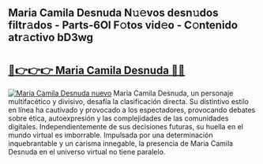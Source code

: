 ## Maria Camila Desnuda N𝚞𝚎vos desn𝚞dos filtr𝚊dos - Parts-6Ol F𝚘tos vid𝚎o - C𝚘ntenido atr𝚊ctivo bD3wg

# <h2><a href="http://mb0s6ou.tromn.icu/?c=Maria+Camila+Desnuda">🔗👉👉👉 Maria Camila Desnuda 🔗🔗</a></h2>

[![Maria Camila Desnuda nuevo](https://i.imgur.com/pEAQMta.gif)](http://mb0s6ou.tromn.icu/?c=Maria+Camila+Desnuda)
Maria Camila Desnuda, un personaje multifacético y divisivo, desafía la clasificación directa. Su distintivo estilo en línea ha cautivado y provocado a los espectadores, provocando debates sobre ética, autoexpresión y las complejidades de las comunidades digitales. Independientemente de sus decisiones futuras, su huella en el mundo virtual es imborrable. Impulsada por una determinación inquebrantable y un carisma innegable, la presencia de Maria Camila Desnuda en el universo virtual no tiene paralelo.
